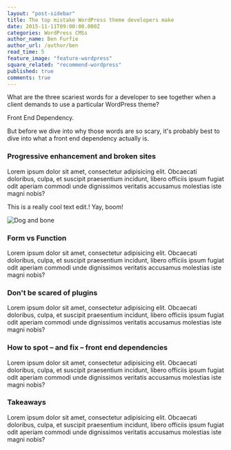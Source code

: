 ```yaml
---
layout: "post-sidebar"
title: The top mistake WordPress theme developers make
date: 2015-11-11T09:00:00.000Z
categories: WordPress CMSs
author_name: Ben Furfie
author_url: /author/ben
read_time: 5
feature_image: "feature-wordpress"
square_related: "recommend-wordpress"
published: true
comments: true
---
```



What are the three scariest words for a developer to see together when a client demands to use a particular WordPress theme?

Front End Dependency.

But before we dive into why those words are so scary, it's probably best to dive into what a front end dependency actually is.

### Progressive enhancement and broken sites
Lorem ipsum dolor sit amet, consectetur adipisicing elit. Obcaecati doloribus, culpa, et suscipit praesentium incidunt, libero officiis ipsum fugiat odit aperiam commodi unde dignissimos veritatis accusamus molestias iste magni nobis?

This is a really cool text edit.! Yay, boom!

![Dog and bone]({{site.baseurl}}/_posts/Dog_human_app_phone.jpg)

### Form vs Function
Lorem ipsum dolor sit amet, consectetur adipisicing elit. Obcaecati doloribus, culpa, et suscipit praesentium incidunt, libero officiis ipsum fugiat odit aperiam commodi unde dignissimos veritatis accusamus molestias iste magni nobis?

### Don't be scared of plugins
Lorem ipsum dolor sit amet, consectetur adipisicing elit. Obcaecati doloribus, culpa, et suscipit praesentium incidunt, libero officiis ipsum fugiat odit aperiam commodi unde dignissimos veritatis accusamus molestias iste magni nobis?

### How to spot – and fix – front end dependencies
Lorem ipsum dolor sit amet, consectetur adipisicing elit. Obcaecati doloribus, culpa, et suscipit praesentium incidunt, libero officiis ipsum fugiat odit aperiam commodi unde dignissimos veritatis accusamus molestias iste magni nobis?

### Takeaways
Lorem ipsum dolor sit amet, consectetur adipisicing elit. Obcaecati doloribus, culpa, et suscipit praesentium incidunt, libero officiis ipsum fugiat odit aperiam commodi unde dignissimos veritatis accusamus molestias iste magni nobis?
